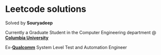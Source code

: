 # Leetcode solutions

Solved by **Souryadeep**

Currently a Graduate Student in the Computer Engineering department @ [**Columbia University**](https://www.engineering.columbia.edu/) 

Ex-[**Qualcomm**](https://www.qualcomm.com/) System Level Test and Automation Engineer

